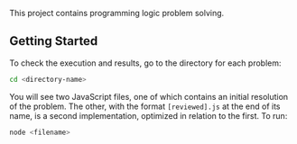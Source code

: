 This project contains programming logic problem solving.

## Getting Started

To check the execution and results, go to the directory for each problem:

```bash
cd <directory-name>
```

You will see two JavaScript files, one of which contains an initial resolution of the problem. The other, with the format `[reviewed].js` at the end of its name, is a second implementation, optimized in relation to the first. To run:

```bash
node <filename>
```